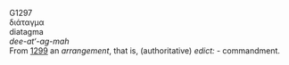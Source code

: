 <body>
  <p>G1297<br>  διάταγμα  <br> diatagma  <br><i>dee-at‘-ag-mah </i><br>From <a href="g1299.htm">1299</a>  an <i>arrangement</i>, that is, (authoritative) <i>edict:</i> - commandment.<br></p>
 </body>